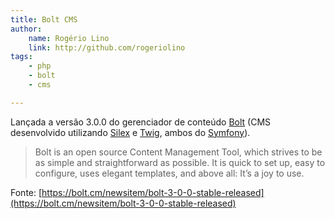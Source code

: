 ```yaml
---
title: Bolt CMS
author:
    name: Rogério Lino
    link: http://github.com/rogeriolino
tags:
    - php
    - bolt
    - cms

---
```


Lançada a versão 3.0.0 do gerenciador de conteúdo [Bolt](https://bolt.cm/) (CMS desenvolvido utilizando [Silex](http://silex.sensiolabs.org/) e [Twig](http://twig.sensiolabs.org/), ambos do [Symfony](http://symfony.com/)).

>Bolt is an open source Content Management Tool, which strives to be as simple and straightforward as possible. It is quick to set up, easy to configure, uses elegant templates, and above all: It’s a joy to use.

Fonte: [https://bolt.cm/newsitem/bolt-3-0-0-stable-released](https://bolt.cm/newsitem/bolt-3-0-0-stable-released)
